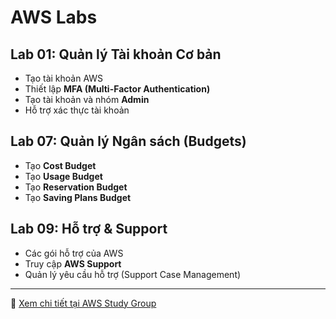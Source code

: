 # AWS Labs

## Lab 01: Quản lý Tài khoản Cơ bản
- Tạo tài khoản AWS  
- Thiết lập **MFA (Multi-Factor Authentication)**  
- Tạo tài khoản và nhóm **Admin**  
- Hỗ trợ xác thực tài khoản  

## Lab 07: Quản lý Ngân sách (Budgets)
- Tạo **Cost Budget**  
- Tạo **Usage Budget**  
- Tạo **Reservation Budget**  
- Tạo **Saving Plans Budget**  

## Lab 09: Hỗ trợ & Support
- Các gói hỗ trợ của AWS  
- Truy cập **AWS Support**  
- Quản lý yêu cầu hỗ trợ (Support Case Management)  

---

🔗 [Xem chi tiết tại AWS Study Group](https://000001.awsstudygroup.com/vi/)
